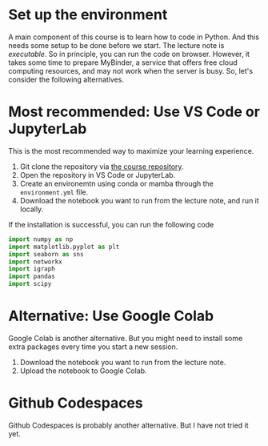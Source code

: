# Set up the environment

A main component of this course is to learn how to code in Python. And this needs some setup to be done before we start.
The lecture note is *executable*. So in principle, you can run the code on browser.
However, it takes some time to prepare MyBinder, a service that offers free cloud computing resources, and may not work when the server is busy.
So, let's consider the following alternatives.

# Most recommended: Use VS Code or JupyterLab

This is the most recommended way to maximize your learning experience.

1. Git clone the repository via [the course repository](https://github.com/skojaku/adv-net-ci).
2. Open the repository in VS Code or JupyterLab.
3. Create an environemtn using conda or mamba through the `environment.yml` file.
4. Download the notebook you want to run from the lecture note, and run it locally.

If the installation is successful, you can run the following code

```python
import numpy as np
import matplotlib.pyplot as plt
import seaborn as sns
import networkx
import igraph
import pandas
import scipy
```


# Alternative: Use Google Colab

Google Colab is another alternative. But you might need to install some extra packages every time you start a new session.

1. Download the notebook you want to run from the lecture note.
2. Upload the notebook to Google Colab.


# Github Codespaces

Github Codespaces is probably another alternative. But I have not tried it yet.